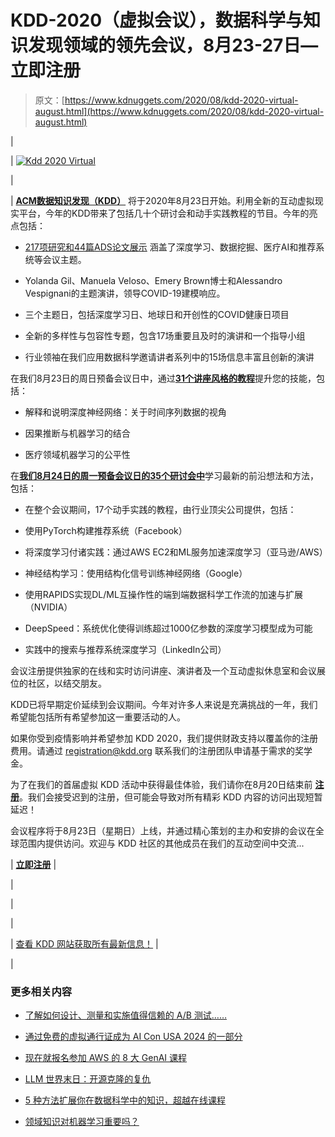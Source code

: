 # KDD-2020（虚拟会议），数据科学与知识发现领域的领先会议，8月23-27日—立即注册

> 原文：[https://www.kdnuggets.com/2020/08/kdd-2020-virtual-august.html](https://www.kdnuggets.com/2020/08/kdd-2020-virtual-august.html)

|

&#124; [![Kdd 2020 Virtual](../Images/0b5b451f8fbacf6288351c0f8d17ad76.png)](https://www.cvent.com/events/kdd-2020/event-summary-eb9eeca9963443d18902dbe47190ea4c.aspx)

&#124;

&#124; [**ACM数据知识发现（KDD）**](https://www.kdd.org/kdd2020/) 将于2020年8月23日开始。利用全新的互动虚拟现实平台，今年的KDD带来了包括几十个研讨会和动手实践教程的节目。今年的亮点包括：

+   [217项研究和44篇ADS论文展示](https://www.kdd.org/kdd2020/) 涵盖了深度学习、数据挖掘、医疗AI和推荐系统等会议主题。

+   Yolanda Gil、Manuela Veloso、Emery Brown博士和Alessandro Vespignani的主题演讲，领导COVID-19建模响应。

+   三个主题日，包括深度学习日、地球日和开创性的COVID健康日项目

+   全新的多样性与包容性专题，包含17场重要且及时的演讲和一个指导小组

+   行业领袖在我们应用数据科学邀请讲者系列中的15场信息丰富且创新的演讲

在我们8月23日的周日预备会议日中，通过[**31个讲座风格的教程**](https://www.kdd.org/kdd2020/)提升您的技能，包括：

+   解释和说明深度神经网络：关于时间序列数据的视角

+   因果推断与机器学习的结合

+   医疗领域机器学习的公平性

在[**我们8月24日的周一预备会议日的35个研讨会中**](https://www.kdd.org/kdd2020/)学习最新的前沿想法和方法，包括：

+   在整个会议期间，17个动手实践的教程，由行业顶尖公司提供，包括：

+   使用PyTorch构建推荐系统（Facebook）

+   将深度学习付诸实践：通过AWS EC2和ML服务加速深度学习（亚马逊/AWS）

+   神经结构学习：使用结构化信号训练神经网络（Google）

+   使用RAPIDS实现DL/ML互操作性的端到端数据科学工作流的加速与扩展（NVIDIA）

+   DeepSpeed：系统优化使得训练超过1000亿参数的深度学习模型成为可能

+   实践中的搜索与推荐系统深度学习（LinkedIn公司）

会议注册提供独家的在线和实时访问讲座、演讲者及一个互动虚拟休息室和会议展位的社区，以结交朋友。

KDD已将早期定价延续到会议期间。今年对许多人来说是充满挑战的一年，我们希望能包括所有希望参加这一重要活动的人。

如果你受到疫情影响并希望参加 KDD 2020，我们提供财政支持以覆盖你的注册费用。请通过 registration@kdd.org 联系我们的注册团队申请基于需求的奖学金。

为了在我们的首届虚拟 KDD 活动中获得最佳体验，我们请你在8月20日结束前 [**注册**](https://www.cvent.com/events/kdd-2020/event-summary-eb9eeca9963443d18902dbe47190ea4c.aspx)。我们会接受迟到的注册，但可能会导致对所有精彩 KDD 内容的访问出现短暂延迟！

会议程序将于8月23日（星期日）上线，并通过精心策划的主办和安排的会议在全球范围内提供访问。欢迎与 KDD 社区的其他成员在我们的互动空间中交流...

&#124; [**立即注册**](https://www.cvent.com/events/kdd-2020/event-summary-eb9eeca9963443d18902dbe47190ea4c.aspx) &#124;

&#124;

|

|

&#124;  [查看 KDD 网站获取所有最新信息！](https://www.kdd.org/kdd2020/) &#124;

|

### 更多相关内容

+   [了解如何设计、测量和实施值得信赖的 A/B 测试……](https://www.kdnuggets.com/2023/01/sphere-design-measure-implement-trustworthy-ab-tests-ronny-kohavi.html)

+   [通过免费的虚拟通行证成为 AI Con USA 2024 的一部分](https://www.kdnuggets.com/2024/05/ai-con-usa-navigate-the-future-of-ai-with-a-free-virtual-pass)

+   [现在就报名参加 AWS 的 8 大 GenAI 课程](https://www.kdnuggets.com/top-8-genai-courses-for-aws-to-take-now)

+   [LLM 世界末日：开源克隆的复仇](https://www.kdnuggets.com/2023/05/llm-apocalypse-revenge-open-source-clones.html)

+   [5 种方法扩展你在数据科学中的知识，超越在线课程](https://www.kdnuggets.com/2022/04/5-ways-expand-knowledge-data-science-beyond-online-courses.html)

+   [领域知识对机器学习重要吗？](https://www.kdnuggets.com/2022/07/domain-knowledge-important-machine-learning.html)
